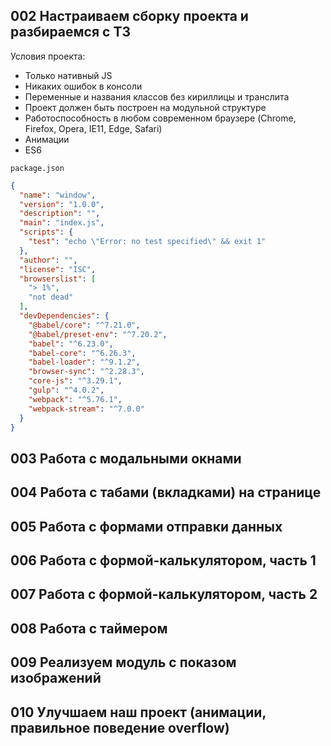 
## 002 Настраиваем сборку проекта и разбираемся с ТЗ

Условия проекта:
- Только нативный JS
- Никаких ошибок в консоли
- Переменные и названия классов без кириллицы и транслита
- Проект должен быть построен на модульной структуре
- Работоспособность в любом современном браузере (Chrome, Firefox, Opera, IE11, Edge, Safari)
- Анимации
- ES6


`package.json`
```JSON
{
  "name": "window",
  "version": "1.0.0",
  "description": "",
  "main": "index.js",
  "scripts": {
    "test": "echo \"Error: no test specified\" && exit 1"
  },
  "author": "",
  "license": "ISC",
  "browserslist": [
    "> 1%",
    "not dead"
  ],
  "devDependencies": {
    "@babel/core": "^7.21.0",
    "@babel/preset-env": "^7.20.2",
    "babel": "^6.23.0",
    "babel-core": "^6.26.3",
    "babel-loader": "^9.1.2",
    "browser-sync": "^2.28.3",
    "core-js": "^3.29.1",
    "gulp": "^4.0.2",
    "webpack": "^5.76.1",
    "webpack-stream": "^7.0.0"
  }
}
```






## 003 Работа с модальными окнами






## 004 Работа с табами (вкладками) на странице






## 005 Работа с формами отправки данных






## 006 Работа с формой-калькулятором, часть 1






## 007 Работа с формой-калькулятором, часть 2






## 008 Работа с таймером






## 009 Реализуем модуль с показом изображений






## 010 Улучшаем наш проект (анимации, правильное поведение overflow)





